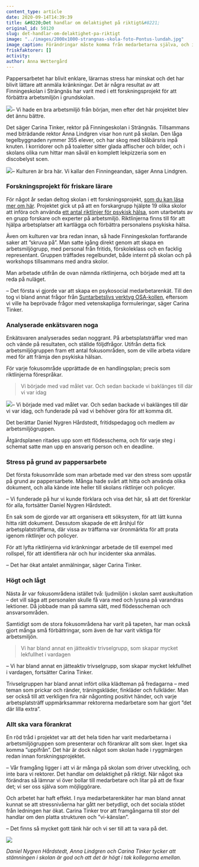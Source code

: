 ```yaml
---
content_type: article
date: 2020-09-14T14:39:39
title: &#8220;Det handlar om delaktighet på riktigt&#8221;
original_id: 50120
slug: det-handlar-om-delaktighet-pa-riktigt
image: "../images/2000x1000-strangnas-skola-foto-Pontus-lundah.jpg"
image_caption: Förändringar måste komma från medarbetarna själva, och inte från ledningen. Det säger Carina Tinker, Anna Lindgren och Daniel Nygren Hårdstedt på Finningeskolan.
friskfaktorer: []
activity:
author: Anna Wettergård
---
```


Pappersarbetet har blivit enklare, lärarnas stress har minskat och det har blivit lättare att anmäla kränkningar. Det är några resultat av att Finningeskolan i Strängnäs har varit med i ett forskningsprojekt för att förbättra arbetsmiljön i grundskolan.

[![](https://www.suntarbetsliv.se/wp-content/uploads/2020/09/200x220-carina-tinker-foto-Pontus-lundah.jpg)](https://www.suntarbetsliv.se/wp-content/uploads/2020/09/200x220-carina-tinker-foto-Pontus-lundah.jpg)– Vi hade en bra arbetsmiljö från början, men efter det här projektet blev det ännu bättre.

Det säger Carina Tinker, rektor på Finningeskolan i Strängnäs. Tillsammans med biträdande rektor Anna Lindgren visar hon runt på skolan. Den låga tegelbyggnaden rymmer 355 elever, och har skog med blåbärsris inpå knuten. I korridorer och på toaletter sitter glada affischer och bilder, och i skolans olika rum hittar man såväl en komplett lekpizzeria som en discobelyst scen.

[![](https://www.suntarbetsliv.se/wp-content/uploads/2020/09/200x220-anna-lindgren-foto-Pontus-lundah-1.jpg)](https://www.suntarbetsliv.se/wp-content/uploads/2020/09/200x220-anna-lindgren-foto-Pontus-lundah-1.jpg)– Kulturen är bra här. Vi kallar den Finningeandan, säger Anna Lindgren.

### Forskningsprojekt för friskare lärare

För något år sedan deltog skolan i ett forskningsprojekt, [som du kan läsa mer om här](https://www.suntarbetsliv.se/forskning/sam/sa-kan-skolor-jobba-for-friskare-personal/). Projektet gick ut på att en forskargrupp hjälpte 19 olika skolor att införa och använda [ett antal riktlinjer för psykisk hälsa](https://ki.se/sites/default/files/migrate/riktlinjer_psykisk_ohalsa_utg_1_1_0.pdf), som utarbetats av en grupp forskare och experter på arbetsmiljö. Riktlinjerna finns till för att hjälpa arbetsplatser att kartlägga och förbättra personalens psykiska hälsa.

Även om kulturen var bra redan innan, så hade Finningeskolan fortfarande saker att ”skruva på”. Man satte igång direkt genom att skapa en arbetsmiljögrupp, med personal från fritids, förskoleklass och en facklig representant. Gruppen träffades regelbundet, både internt på skolan och på workshops tillsammans med andra skolor.

Man arbetade utifrån de ovan nämnda riktlinjerna, och började med att ta reda på nuläget.

– Det första vi gjorde var att skapa en psykosocial medarbetarenkät. Till den tog vi bland annat frågor från [Suntarbetslivs verktyg OSA-kollen](https://osakollen.suntarbetsliv.se/), eftersom vi ville ha beprövade frågor med vetenskapliga formuleringar, säger Carina Tinker.

### Analyserade enkätsvaren noga

Enkätsvaren analyserades sedan noggrant. På arbetsplatsträffar vred man och vände på resultaten, och ställde följdfrågor. Utifrån detta fick arbetsmiljögruppen fram ett antal fokusområden, som de ville arbeta vidare med för att främja den psykiska hälsan.

För varje fokusområde upprättade de en handlingsplan; precis som riktlinjerna förespråkar.

> Vi började med vad målet var. Och sedan backade vi baklänges till där vi var idag

[![](https://www.suntarbetsliv.se/wp-content/uploads/2020/09/200x220-daniel-nygren-foto-Pontus-lundah.jpg)](https://www.suntarbetsliv.se/wp-content/uploads/2020/09/200x220-daniel-nygren-foto-Pontus-lundah.jpg)– Vi började med vad målet var. Och sedan backade vi baklänges till där vi var idag, och funderade på vad vi behöver göra för att komma dit.

Det berättar Daniel Nygren Hårdstedt, fritidspedagog och medlem av arbetsmiljögruppen.

Åtgärdsplanen ritades upp som ett flödesschema, och för varje steg i schemat satte man upp en ansvarig person och en deadline.

### Stress på grund av pappersarbete

Det första fokusområde som man arbetade med var den stress som uppstår på grund av pappersarbete. Många hade svårt att hitta och använda olika dokument, och alla kände inte heller till skolans riktlinjer och policyer.

– Vi funderade på hur vi kunde förklara och visa det här, så att det förenklar för alla, fortsätter Daniel Nygren Hårdstedt.

En sak som de gjorde var att organisera ett söksystem, för att lätt kunna hitta rätt dokument. Dessutom skapade de ett årshjul för arbetsplatsträffarna, där vissa av träffarna var öronmärkta för att prata igenom riktlinjer och policyer.

För att lyfta riktlinjerna vid kränkningar arbetade de till exempel med rollspel, för att identifiera när och hur incidenter ska anmälas.

– Det har ökat antalet anmälningar, säger Carina Tinker.

### Högt och lågt

Nästa år var fokusområdena istället två: ljudmiljön i skolan samt auskultation – det vill säga att personalen skulle få vara med och lyssna på varandras lektioner. Då jobbade man på samma sätt, med flödesscheman och ansvarsområden.

Samtidigt som de stora fokusområdena har varit på tapeten, har man också gjort många små förbättringar, som även de har varit viktiga för arbetsmiljön.

> Vi har bland annat en jätteaktiv trivselgrupp, som skapar mycket lekfullhet i vardagen

– Vi har bland annat en jätteaktiv trivselgrupp, som skapar mycket lekfullhet i vardagen, fortsätter Carina Tinker.

Trivselgruppen har bland annat infört olika klädteman på fredagarna – med teman som prickar och ränder, träningskläder, finkläder och fulkläder. Man ser också till att verkligen fira när någonting positivt händer, och varje arbetsplatsträff uppmärksammar rektorerna medarbetare som har gjort ”det där lilla extra”.

### Allt ska vara förankrat

En röd tråd i projektet var att det hela tiden har varit medarbetarna i arbetsmiljögruppen som presenterar och förankrar allt som sker. Inget ska komma ”uppifrån”. Det här är dock något som skolan hade i ryggmärgen redan innan forskningsprojektet.

– Vår framgång ligger i att vi är många på skolan som driver utveckling, och inte bara vi rektorer. Det handlar om delaktighet på riktigt. När något ska förändras så lämnar vi över bollar till medarbetare och litar på att de fixar det; vi ser oss själva som möjliggörare.

Och arbetet har haft effekt. I nya medarbetarenkäter har man bland annat kunnat se att stressnivåerna har gått ner betydligt, och det sociala stödet från ledningen har ökat. Carina Tinker tror att framgångarna till stor del handlar om den platta strukturen och ”vi-känslan”.

– Det finns så mycket gott tänk här och vi ser till att ta vara på det.

[![](https://www.suntarbetsliv.se/wp-content/uploads/2020/09/750x400-strangnas-skola-foto-Pontus-lundah.jpg)](https://www.suntarbetsliv.se/wp-content/uploads/2020/09/750x400-strangnas-skola-foto-Pontus-lundah.jpg)

_Daniel Nygren Hårdstedt, Anna Lindgren och Carina Tinker tycker att stämningen i skolan är god och att det är högt i tak kollegorna emellan._


